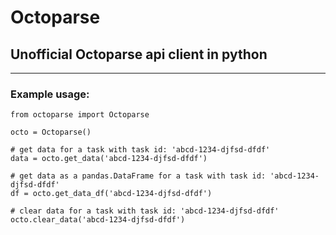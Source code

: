 # Octoparse

## Unofficial Octoparse api client in python
-----------------------------------------

### Example usage:
```
from octoparse import Octoparse

octo = Octoparse()

# get data for a task with task id: 'abcd-1234-djfsd-dfdf'
data = octo.get_data('abcd-1234-djfsd-dfdf')

# get data as a pandas.DataFrame for a task with task id: 'abcd-1234-djfsd-dfdf'
df = octo.get_data_df('abcd-1234-djfsd-dfdf')

# clear data for a task with task id: 'abcd-1234-djfsd-dfdf'
octo.clear_data('abcd-1234-djfsd-dfdf')
```
